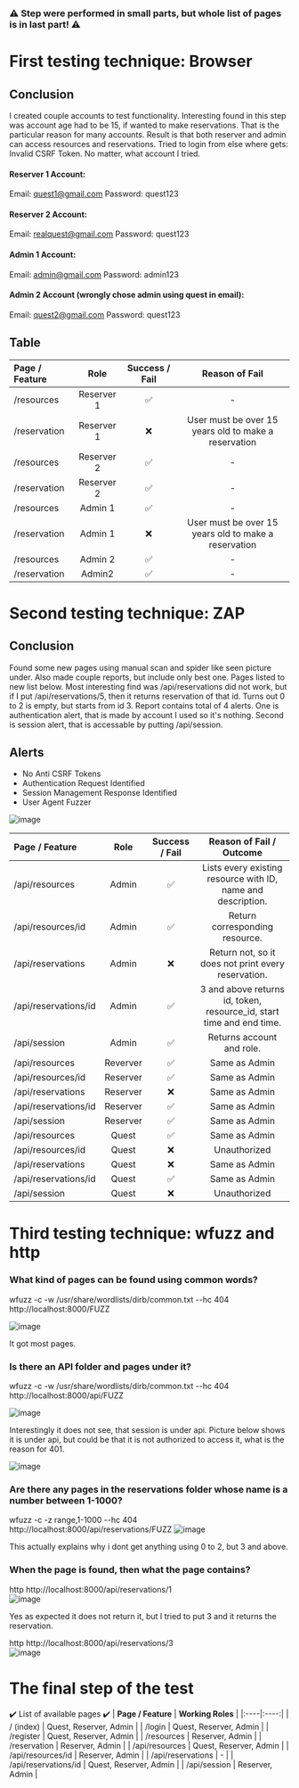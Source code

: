 ### ⚠️ Step were performed in small parts, but whole list of pages is in last part! ⚠️

# First testing technique: Browser

## Conclusion
I created couple accounts to test functionality. Interesting found in this step was account age had to be 15, if wanted to make reservations.
That is the particular reason for many accounts. Result is that both reserver and admin can access resources and reservations. Tried to login from else where gets: Invalid CSRF Token. No matter, what account I tried.


#### Reserver 1 Account:
Email: quest1@gmail.com
Password: quest123

#### Reserver 2 Account:
Email: realquest@gmail.com
Password: quest123

#### Admin 1 Account:
Email: admin@gmail.com
Password: admin123

#### Admin 2 Account (wrongly chose admin using quest in email):
Email: quest2@gmail.com
Password: quest123

## Table
| **Page / Feature** | **Role** | **Success / Fail** | **Reason of Fail** |
|:----|:----:|:----:|:----:|
| /resources    | Reserver 1 | ✅| - |
| /reservation   | Reserver 1 | ❌ | User must be over 15 years old to make a reservation |
| /resources    | Reserver 2 | ✅| - |
| /reservation   | Reserver 2 | ✅ | - |
| /resources    | Admin 1| ✅| - |
| /reservation   | Admin 1 | ❌ | User must be over 15 years old to make a reservation |
| /resources    | Admin 2 | ✅| - |
| /reservation   | Admin2 | ✅ | - |


# Second testing technique: ZAP

## Conclusion
Found some new pages using manual scan and spider like seen picture under. Also made couple reports, but include only best one.
Pages listed to new list below. Most interesting find was /api/reservations did not work, but if I put /api/reservations/5, then it returns reservation of that id. Turns out 0 to 2 is empty, but starts from id 3. Report contains total of 4 alerts. One is authentication alert, that is made by account I used so it's nothing. Second is session alert, that is accessable by putting /api/session.



## Alerts
- No Anti CSRF Tokens
- Authentication Request Identified
- Session Management Response Identified
- User Agent Fuzzer

![image](https://github.com/user-attachments/assets/b654b201-246a-4f5a-8ac8-d781c3f7b083)

| **Page / Feature** | **Role** | **Success / Fail** | **Reason of Fail / Outcome** |
|:----|:----:|:----:|:----:|
| /api/resources    | Admin | ✅ | Lists every existing resource with ID, name and description. |
| /api/resources/id    | Admin | ✅ | Return corresponding resource. |
| /api/reservations    | Admin | ❌ | Return not, so it does not print every reservation. |
| /api/reservations/id    | Admin | ✅ | 3 and above returns id, token, resource_id, start time and end time. |
| /api/session   | Admin | ✅ | Returns account and role. |
| /api/resources    | Reverver | ✅ | Same as Admin |
| /api/resources/id    | Reserver | ✅ | Same as Admin |
| /api/reservations    | Reserver | ❌ | Same as Admin |
| /api/reservations/id    | Reserver | ✅ | Same as Admin |
| /api/session   | Reserver | ✅ | Same as Admin |
| /api/resources    | Quest | ✅ | Same as Admin |
| /api/resources/id    | Quest | ❌ | Unauthorized |
| /api/reservations    | Quest | ❌ | Same as Admin |
| /api/reservations/id    | Quest | ✅ | Same as Admin |
| /api/session   | Quest | ❌ | Unauthorized |

# Third testing technique: wfuzz and http

### What kind of pages can be found using common words?
wfuzz -c -w /usr/share/wordlists/dirb/common.txt --hc 404 http://localhost:8000/FUZZ

![image](https://github.com/user-attachments/assets/33a421fe-0b7d-4717-8246-7064c1d00c2e)

It got most pages.

### Is there an API folder and pages under it?
wfuzz -c -w /usr/share/wordlists/dirb/common.txt --hc 404 http://localhost:8000/api/FUZZ

![image](https://github.com/user-attachments/assets/440b6b0e-347d-4ea3-94b3-c4f07f29d689)

Interestingly it does not see, that session is under api. Picture below shows it is under api, but could be that it is not authorized to access it, what is the reason for 401.

![image](https://github.com/user-attachments/assets/dad6c91d-105d-491c-9b7f-8db573118580)


### Are there any pages in the reservations folder whose name is a number between 1-1000?
wfuzz -c -z range,1-1000 --hc 404 http://localhost:8000/api/reservations/FUZZ
![image](https://github.com/user-attachments/assets/032b3ede-48ab-46e7-b74f-d4e51f30f973)

This actually explains why i dont get anything using 0 to 2, but 3 and above.

### When the page is found, then what the page contains?
http http://localhost:8000/api/reservations/1  
![image](https://github.com/user-attachments/assets/1ceb2575-72f8-4791-86ca-becdedd82113)

Yes as expected it does not return it, but I tried to put 3 and it returns the reservation.

http http://localhost:8000/api/reservations/3  
![image](https://github.com/user-attachments/assets/d2c294d4-f18d-44aa-8da8-f899b342eecd)

# The final step of the test

✔️ List of available pages ✔️
| **Page / Feature** | **Working Roles** |
|:----|:----:|
| / (index)    | Quest, Reserver, Admin |
| /login    | Quest, Reserver, Admin |
| /register    | Quest, Reserver, Admin |
| /resources    | Reserver, Admin |
| /reservation   | Reserver, Admin |
| /api/resources  | Quest, Reserver, Admin |
| /api/resources/id  | Reserver, Admin |
| /api/reservations | - |
| /api/reservations/id  | Quest, Reserver, Admin |
| /api/session | Reserver, Admin |


